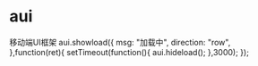 # aui
移动端UI框架
aui.showload({
  msg: "加载中",
  direction: "row",				
},function(ret){
  setTimeout(function(){
    aui.hideload();
  },3000);
});
